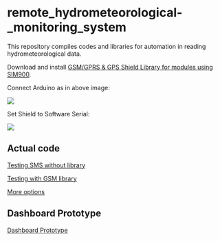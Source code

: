 # remote_hydrometeorological-_monitoring_system
This repository compiles codes and libraries for automation in reading hydrometeorological data.

Download and install [GSM/GPRS & GPS Shield Library for modules using SIM900](https://github.com/MarcoMartines/GSM-GPRS-GPS-Shield).

Connect Arduino as in above image:

<img src="https://dirceup.github.io/remote_hydrometeorological_monitoring_system/Wiring-SIM900-GSM-GPRS-Shield-with-Arduino-UNO.png" />

Set Shield to Software Serial:

<img src="https://dirceup.github.io/remote_hydrometeorological_monitoring_system/serial.png" />

## Actual code

[Testing SMS without library](https://github.com/dirceup/remote_hydrometeorological_monitoring_system/blob/master/testing_sms.ino)

[Testing with GSM library](https://github.com/dirceup/remote_hydrometeorological_monitoring_system/blob/master/GSM_GPRSLibrary_SMS.ino)

[More options](https://github.com/Seeed-Studio/GPRS_SIM900)

## Dashboard Prototype

[Dashboard Prototype](https://dirceup.github.io/remote_hydrometeorological_monitoring_system/dashboard/)
